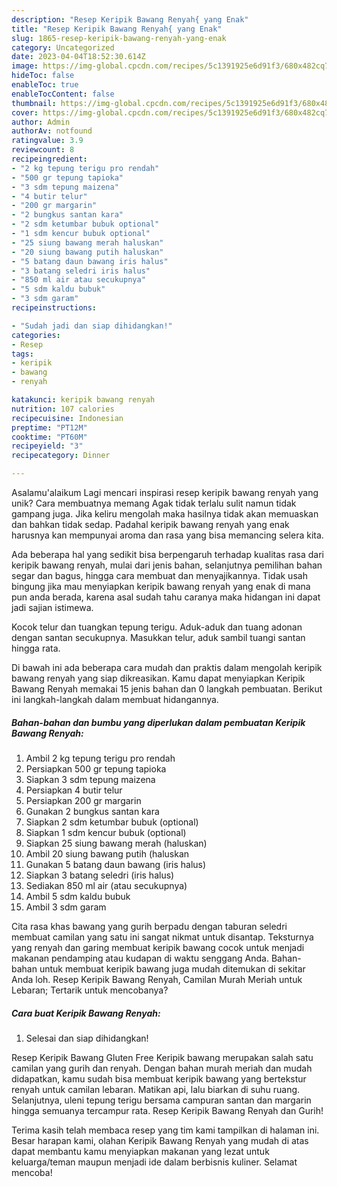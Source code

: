 ```yaml
---
description: "Resep Keripik Bawang Renyah{ yang Enak"
title: "Resep Keripik Bawang Renyah{ yang Enak"
slug: 1865-resep-keripik-bawang-renyah-yang-enak
category: Uncategorized
date: 2023-04-04T18:52:30.614Z
image: https://img-global.cpcdn.com/recipes/5c1391925e6d91f3/680x482cq70/keripik-bawang-renyah-foto-resep-utama.jpg
hideToc: false
enableToc: true
enableTocContent: false
thumbnail: https://img-global.cpcdn.com/recipes/5c1391925e6d91f3/680x482cq70/keripik-bawang-renyah-foto-resep-utama.jpg
cover: https://img-global.cpcdn.com/recipes/5c1391925e6d91f3/680x482cq70/keripik-bawang-renyah-foto-resep-utama.jpg
author: Admin
authorAv: notfound
ratingvalue: 3.9
reviewcount: 8
recipeingredient:
- "2 kg tepung terigu pro rendah"
- "500 gr tepung tapioka"
- "3 sdm tepung maizena"
- "4 butir telur"
- "200 gr margarin"
- "2 bungkus santan kara"
- "2 sdm ketumbar bubuk optional"
- "1 sdm kencur bubuk optional"
- "25 siung bawang merah haluskan"
- "20 siung bawang putih haluskan"
- "5 batang daun bawang iris halus"
- "3 batang seledri iris halus"
- "850 ml air atau secukupnya"
- "5 sdm kaldu bubuk"
- "3 sdm garam"
recipeinstructions:

- "Sudah jadi dan siap dihidangkan!"
categories:
- Resep
tags:
- keripik
- bawang
- renyah

katakunci: keripik bawang renyah 
nutrition: 107 calories
recipecuisine: Indonesian
preptime: "PT12M"
cooktime: "PT60M"
recipeyield: "3"
recipecategory: Dinner

---
```



Asalamu'alaikum Lagi mencari inspirasi resep keripik bawang renyah yang unik? Cara membuatnya memang Agak tidak terlalu sulit namun tidak gampang juga. Jika keliru mengolah maka hasilnya tidak akan memuaskan dan bahkan tidak sedap. Padahal keripik bawang renyah yang enak harusnya kan mempunyai aroma dan rasa yang bisa memancing selera kita.


Ada beberapa hal yang sedikit bisa berpengaruh terhadap kualitas rasa dari keripik bawang renyah, mulai dari jenis bahan, selanjutnya pemilihan bahan segar dan bagus, hingga cara membuat dan menyajikannya. Tidak usah bingung jika mau menyiapkan keripik bawang renyah yang enak di mana pun anda berada, karena asal sudah tahu caranya maka hidangan ini dapat jadi sajian istimewa.

Kocok telur dan tuangkan tepung terigu. Aduk-aduk dan tuang adonan dengan santan secukupnya. Masukkan telur, aduk sambil tuangi santan hingga rata.


Di bawah ini ada beberapa cara mudah dan praktis dalam mengolah keripik bawang renyah yang siap dikreasikan. Kamu dapat menyiapkan Keripik Bawang Renyah memakai 15 jenis bahan dan 0 langkah pembuatan. Berikut ini langkah-langkah dalam membuat hidangannya.

<!--inarticleads1-->

##### Bahan-bahan dan bumbu yang diperlukan dalam pembuatan Keripik Bawang Renyah:

1. Ambil 2 kg tepung terigu pro rendah
1. Persiapkan 500 gr tepung tapioka
1. Siapkan 3 sdm tepung maizena
1. Persiapkan 4 butir telur
1. Persiapkan 200 gr margarin
1. Gunakan 2 bungkus santan kara
1. Siapkan 2 sdm ketumbar bubuk (optional)
1. Siapkan 1 sdm kencur bubuk (optional)
1. Siapkan 25 siung bawang merah (haluskan)
1. Ambil 20 siung bawang putih (haluskan
1. Gunakan 5 batang daun bawang (iris halus)
1. Siapkan 3 batang seledri (iris halus)
1. Sediakan 850 ml air (atau secukupnya)
1. Ambil 5 sdm kaldu bubuk
1. Ambil 3 sdm garam


Cita rasa khas bawang yang gurih berpadu dengan taburan seledri membuat camilan yang satu ini sangat nikmat untuk disantap. Teksturnya yang renyah dan garing membuat keripik bawang cocok untuk menjadi makanan pendamping atau kudapan di waktu senggang Anda. Bahan-bahan untuk membuat keripik bawang juga mudah ditemukan di sekitar Anda loh. Resep Keripik Bawang Renyah, Camilan Murah Meriah untuk Lebaran; Tertarik untuk mencobanya? 

<!--inarticleads2-->

##### Cara buat Keripik Bawang Renyah:


1. Selesai dan siap dihidangkan!

Resep Keripik Bawang Gluten Free Keripik bawang merupakan salah satu camilan yang gurih dan renyah. Dengan bahan murah meriah dan mudah didapatkan, kamu sudah bisa membuat keripik bawang yang bertekstur renyah untuk camilan lebaran. Matikan api, lalu biarkan di suhu ruang. Selanjutnya, uleni tepung terigu bersama campuran santan dan margarin hingga semuanya tercampur rata. Resep Keripik Bawang Renyah dan Gurih! 

Terima kasih telah membaca resep yang tim kami tampilkan di halaman ini. Besar harapan kami, olahan Keripik Bawang Renyah yang mudah di atas dapat membantu kamu menyiapkan makanan yang lezat untuk keluarga/teman maupun menjadi ide dalam berbisnis kuliner. Selamat mencoba!
